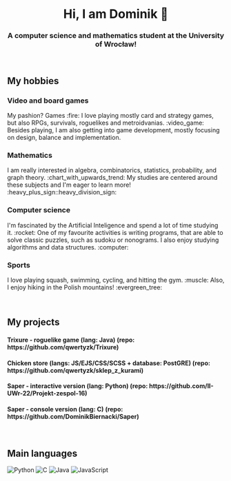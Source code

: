 <h1 align="center">Hi, I am Dominik 👋</h1>
<h3 align="center">A computer science and mathematics student at the University of Wrocław!</h3>

<br>

<h2>My hobbies</h2>
<h3>Video and board games</h3>
<p>
	My pashion? Games :fire: I love playing mostly card and strategy games, but also RPGs, survivals, roguelikes and metroidvanias. :video_game: Besides playing, I am also getting into game development, mostly focusing on design, balance and implementation. 
<p>
<h3>Mathematics</h3>
<p>
	I am really interested in algebra, combinatorics, statistics, probability, and graph theory. :chart_with_upwards_trend: My studies are centered around these subjects and I'm eager to learn more! :heavy_plus_sign::heavy_division_sign:
<p>
<h3>Computer science</h3>
<p>
	I'm fascinated by the Artificial Inteligence and spend a lot of time studying it. :rocket: One of my favourite activities is writing programs, that are able to solve classic puzzles, such as sudoku or nonograms. I also enjoy studying algorithms and data structures. :computer:
<p>
<h3>Sports</h3>
<p>
	I love playing squash, swimming, cycling, and hitting the gym. :muscle: Also, I enjoy hiking in the Polish mountains! :evergreen_tree:
<p>
	
<br>

<h2>My projects</h2>
<p>
  <h4>Trixure - roguelike game (lang: Java) (repo: https://github.com/qwertyzk/Trixure)</h4>
  <h4>Chicken store (langs: JS/EJS/CSS/SCSS + database: PostGRE) (repo: https://github.com/qwertyzk/sklep_z_kurami)</h4>
  <h4>Saper - interactive version (lang: Python) (repo: https://github.com/II-UWr-22/Projekt-zespol-16)</h4>
  <h4>Saper - console version (lang: C) (repo: https://github.com/DominikBiernacki/Saper)</h4>

</p>

<br>

<h2>Main languages</h2>

<p>
  <img src="https://img.shields.io/badge/python-3670A0?style=for-the-badge&logo=python&logoColor=ffdd54" alt="Python">
  <img src="https://img.shields.io/badge/C-A8B9CC?style=for-the-badge&logo=c&logoColor=white" alt="C">
  <img src="https://img.shields.io/badge/-Java-DD0700?style=for-the-badge&logo=Java&logoColor=white" alt="Java">
  <img src="https://img.shields.io/badge/-JavaScript-F0DB4F?style=for-the-badge&logo=JavaScript&logoColor=white" alt="JavaScript">
</p>

